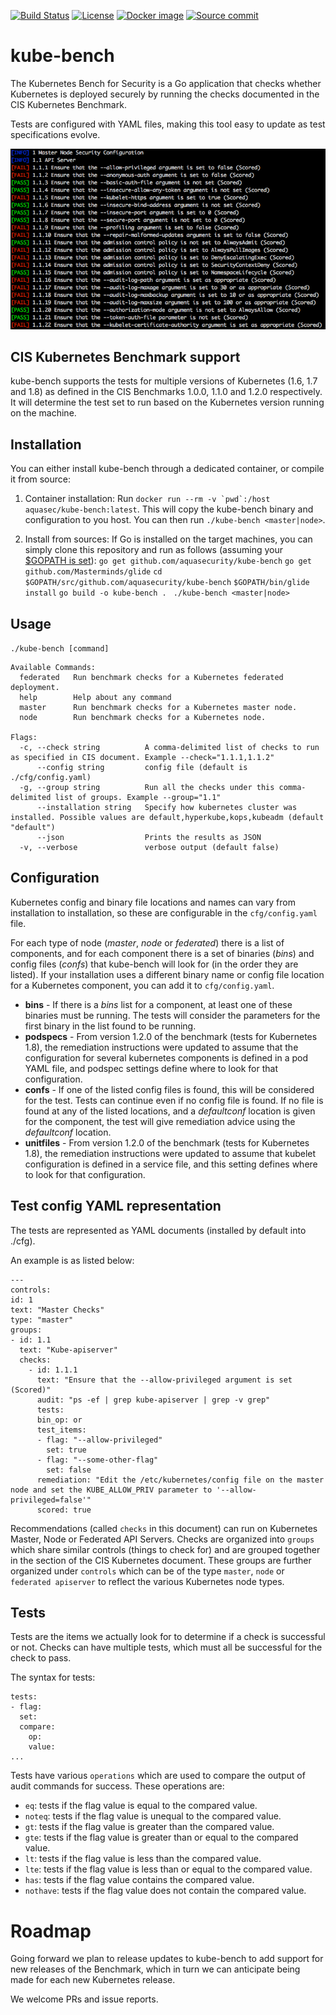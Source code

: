 [![Build Status](https://travis-ci.org/aquasecurity/kube-bench.svg?branch=master)](https://travis-ci.org/aquasecurity/kube-bench)
[![License](https://img.shields.io/badge/License-Apache%202.0-blue.svg)](https://opensource.org/licenses/Apache-2.0)
[![Docker image](https://images.microbadger.com/badges/image/aquasec/kube-bench.svg)](https://microbadger.com/images/aquasec/kube-bench "Get your own image badge on microbadger.com")
[![Source commit](https://images.microbadger.com/badges/commit/aquasec/kube-bench.svg)](https://microbadger.com/images/aquasec/kube-bench)

# kube-bench

The Kubernetes Bench for Security is a Go application that checks whether Kubernetes is deployed securely by running the checks documented in the CIS Kubernetes Benchmark.

Tests are configured with YAML files, making this tool easy to update as test specifications evolve. 

![Kubernetes Bench for Security](https://raw.githubusercontent.com/aquasecurity/kube-bench/master/images/output.png "Kubernetes Bench for Security")

## CIS Kubernetes Benchmark support

kube-bench supports the tests for multiple versions of Kubernetes (1.6, 1.7 and 1.8) as defined in the CIS Benchmarks 1.0.0, 1.1.0 and 1.2.0 respectively. It will determine the test set to run based on the Kubernetes version running on the machine. 

## Installation

You can either install kube-bench through a dedicated container, or compile it from source:

1. Container installation:
Run ```docker run --rm -v `pwd`:/host aquasec/kube-bench:latest```. This will copy the kube-bench binary and configuration to you host. You can then run ```./kube-bench <master|node>```.

2. Install from sources:
If Go is installed on the target machines, you can simply clone this repository and run as follows (assuming your [$GOPATH is set](https://github.com/golang/go/wiki/GOPATH)):
```go get github.com/aquasecurity/kube-bench```
```go get github.com/Masterminds/glide```
```cd $GOPATH/src/github.com/aquasecurity/kube-bench```
```$GOPATH/bin/glide install```
```go build -o kube-bench . ```
```./kube-bench <master|node>```

## Usage
```./kube-bench [command]```

```
Available Commands:
  federated   Run benchmark checks for a Kubernetes federated deployment.
  help        Help about any command
  master      Run benchmark checks for a Kubernetes master node.
  node        Run benchmark checks for a Kubernetes node.

Flags:
  -c, --check string          A comma-delimited list of checks to run as specified in CIS document. Example --check="1.1.1,1.1.2"
      --config string         config file (default is ./cfg/config.yaml)
  -g, --group string          Run all the checks under this comma-delimited list of groups. Example --group="1.1"
      --installation string   Specify how kubernetes cluster was installed. Possible values are default,hyperkube,kops,kubeadm (default "default")
      --json                  Prints the results as JSON
  -v, --verbose               verbose output (default false)
```

## Configuration
Kubernetes config and binary file locations and names can vary from installation to installation, so these are configurable in the `cfg/config.yaml` file. 

For each type of node (*master*, *node* or *federated*) there is a list of components, and for each component there is a set of binaries (*bins*) and config files (*confs*) that kube-bench will look for (in the order they are listed). If your installation uses a different binary name or config file location for a Kubernetes component, you can add it to `cfg/config.yaml`.  

* **bins** - If there is a *bins* list for a component, at least one of these binaries must be running. The tests will consider the parameters for the first binary in the list found to be running. 
* **podspecs** - From version 1.2.0 of the benchmark (tests for Kubernetes 1.8), the remediation instructions were updated to assume that the configuration for several kubernetes components is defined in a pod YAML file, and podspec settings define where to look for that configuration. 
* **confs** - If one of the listed config files is found, this will be considered for the test. Tests can continue even if no config file is found. If no file is found at any of the listed locations, and a *defaultconf* location is given for the component, the test will give remediation advice using the *defaultconf* location. 
* **unitfiles** - From version 1.2.0 of the benchmark  (tests for Kubernetes 1.8), the remediation instructions were updated to assume that kubelet configuration is defined in a service file, and this setting defines where to look for that configuration.

## Test config YAML representation
The tests are represented as YAML documents (installed by default into ./cfg).

An example is as listed below:
```
---
controls:
id: 1
text: "Master Checks"
type: "master"
groups:
- id: 1.1
  text: "Kube-apiserver"
  checks:
    - id: 1.1.1
      text: "Ensure that the --allow-privileged argument is set (Scored)"
      audit: "ps -ef | grep kube-apiserver | grep -v grep"
      tests:
      bin_op: or
      test_items:
      - flag: "--allow-privileged"
        set: true
      - flag: "--some-other-flag"
        set: false
      remediation: "Edit the /etc/kubernetes/config file on the master node and set the KUBE_ALLOW_PRIV parameter to '--allow-privileged=false'"
      scored: true
```

Recommendations (called `checks` in this document) can run on Kubernetes Master, Node or Federated API Servers.
Checks are organized into `groups` which share similar controls (things to check for) and are grouped together in the section of the CIS Kubernetes document.
These groups are further organized under `controls` which can be of the type `master`, `node` or `federated apiserver` to reflect the various Kubernetes node types.

## Tests
Tests are the items we actually look for to determine if a check is successful or not. Checks can have multiple tests, which must all be successful for the check to pass.

The syntax for tests:
```
tests:
- flag:
  set:
  compare:
    op:
    value:
...
```
Tests have various `operations` which are used to compare the output of audit commands for success.
These operations are:

- `eq`: tests if the flag value is equal to the compared value.
- `noteq`: tests if the flag value is unequal to the compared value.
- `gt`: tests if the flag value is greater than the compared value.
- `gte`: tests if the flag value is greater than or equal to the compared value.
- `lt`: tests if the flag value is less than the compared value.
- `lte`: tests if the flag value is less than or equal to the compared value.
- `has`: tests if the flag value contains the compared value.
- `nothave`: tests if the flag value does not contain the compared value.

# Roadmap 
Going forward we plan to release updates to kube-bench to add support for new releases of the Benchmark, which in turn we can anticipate being made for each new Kubernetes release. 

We welcome PRs and issue reports. 
